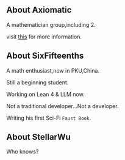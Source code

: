 ## About Axiomatic

A mathematician group,including 2.

visit [this](https://infplus.me) for more information.

## About SixFifteenths

A math enthusiast,now in PKU,China.

Still a beginning student.

Working on Lean 4 & LLM now.

Not a traditional developer...Not a developer.

Writing his first Sci-Fi `Faust Book`.

## About StellarWu

Who knows?

